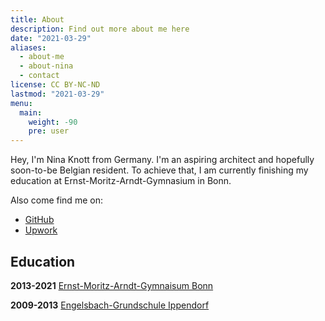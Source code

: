 ```yaml
---
title: About
description: Find out more about me here
date: "2021-03-29"
aliases:
  - about-me
  - about-nina
  - contact
license: CC BY-NC-ND
lastmod: "2021-03-29"
menu:
  main:
    weight: -90
    pre: user
---
```


Hey, I'm Nina Knott from Germany. I'm an aspiring architect and hopefully soon-to-be Belgian resident. To achieve that, I am currently finishing my education at Ernst-Moritz-Arndt-Gymnasium in Bonn.

Also come find me on:
- [GitHub](https://github.com/nknott)
- [Upwork](https://www.upwork.com/o/profiles/users/~0199d736dbc4842c0e/)

## Education
**2013-2021**   [Ernst-Moritz-Arndt-Gymnaisum Bonn](https://www.ema-bonn.de/)

**2009-2013**   [Engelsbach-Grundschule Ippendorf](https://www.engelsbachschule.de/)

